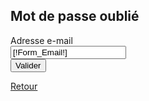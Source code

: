 <div style="overflow:hidden;">
    <h2>Mot de passe oublié</h2>
    <div id="msg"></div>
    <form method="POST" id="clientForm">
        <div class="form-group group-Email [IF [!Error_Email!]] has-error[/IF]">
            <label for="Form_Email" class="col-sm-5 control-label">Adresse e-mail</label>
            <div class="col-sm-7">
                <input type="text" class="form-control" id="Form_Email" name="Form_Email" placeholder="" value="[!Form_Email!]">
            </div>
        </div>
	    <div class="form-group">
			<input type="hidden" class="btn btn-success btn-block" name="ValidForm" value="1" />
			<input type="submit" class="btn btn-success btn-block" id="createClient" name="Valider" value="Valider" />
		</div>
    </form>
    <a href="/" class="btn btn-danger btn-block">Retour</a>
</div>
<script>
    $(document).ready(function(e) {
        $('#clientForm').on('submit', function (e) {
            e.preventDefault();
            $.ajax({
                dataType: "json",
                url: "/Systeme/User/RetrievePassword.json",
                data: $('#clientForm').serialize(),
                method: 'POST'
            }).done(function (response) {
                if (response.success){
                    $('#clientForm').css('display','none');
                    $('#msg').html(response.message);
                }else{
                    $('#msg').html(response.message);
                }
                console.log(response);
            }).fail(function (response) {
                console.log('fail ',response);
            });
        });
    });
</script>